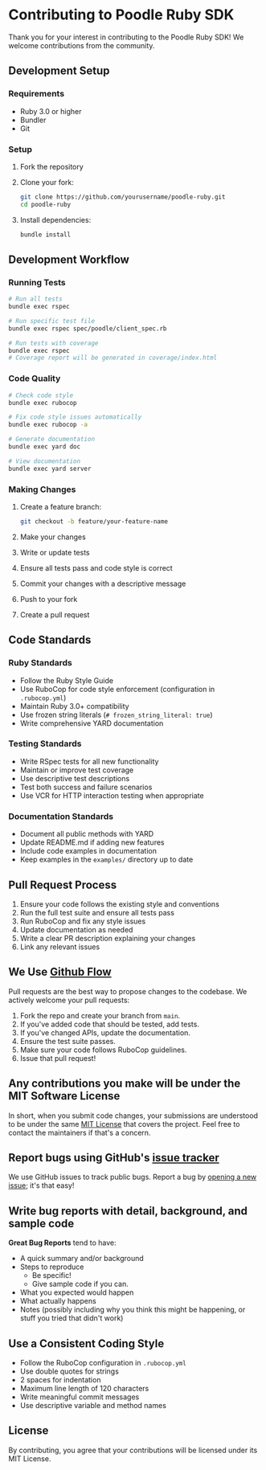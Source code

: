 # Contributing to Poodle Ruby SDK

Thank you for your interest in contributing to the Poodle Ruby SDK! We welcome contributions from the community.

## Development Setup

### Requirements

- Ruby 3.0 or higher
- Bundler
- Git

### Setup

1. Fork the repository
2. Clone your fork:

   ```bash
   git clone https://github.com/yourusername/poodle-ruby.git
   cd poodle-ruby
   ```

3. Install dependencies:
   ```bash
   bundle install
   ```

## Development Workflow

### Running Tests

```bash
# Run all tests
bundle exec rspec

# Run specific test file
bundle exec rspec spec/poodle/client_spec.rb

# Run tests with coverage
bundle exec rspec
# Coverage report will be generated in coverage/index.html
```

### Code Quality

```bash
# Check code style
bundle exec rubocop

# Fix code style issues automatically
bundle exec rubocop -a

# Generate documentation
bundle exec yard doc

# View documentation
bundle exec yard server
```

### Making Changes

1. Create a feature branch:

   ```bash
   git checkout -b feature/your-feature-name
   ```

2. Make your changes
3. Write or update tests
4. Ensure all tests pass and code style is correct
5. Commit your changes with a descriptive message
6. Push to your fork
7. Create a pull request

## Code Standards

### Ruby Standards

- Follow the Ruby Style Guide
- Use RuboCop for code style enforcement (configuration in `.rubocop.yml`)
- Maintain Ruby 3.0+ compatibility
- Use frozen string literals (`# frozen_string_literal: true`)
- Write comprehensive YARD documentation

### Testing Standards

- Write RSpec tests for all new functionality
- Maintain or improve test coverage
- Use descriptive test descriptions
- Test both success and failure scenarios
- Use VCR for HTTP interaction testing when appropriate

### Documentation Standards

- Document all public methods with YARD
- Update README.md if adding new features
- Include code examples in documentation
- Keep examples in the `examples/` directory up to date

## Pull Request Process

1. Ensure your code follows the existing style and conventions
2. Run the full test suite and ensure all tests pass
3. Run RuboCop and fix any style issues
4. Update documentation as needed
5. Write a clear PR description explaining your changes
6. Link any relevant issues

## We Use [Github Flow](https://docs.github.com/en/get-started/using-github/github-flow)

Pull requests are the best way to propose changes to the codebase. We actively welcome your pull requests:

1. Fork the repo and create your branch from `main`.
2. If you've added code that should be tested, add tests.
3. If you've changed APIs, update the documentation.
4. Ensure the test suite passes.
5. Make sure your code follows RuboCop guidelines.
6. Issue that pull request!

## Any contributions you make will be under the MIT Software License

In short, when you submit code changes, your submissions are understood to be under the same [MIT License](http://choosealicense.com/licenses/mit/) that covers the project. Feel free to contact the maintainers if that's a concern.

## Report bugs using GitHub's [issue tracker](https://github.com/usepoodle/poodle-ruby/issues)

We use GitHub issues to track public bugs. Report a bug by [opening a new issue](https://github.com/usepoodle/poodle-ruby/issues/new); it's that easy!

## Write bug reports with detail, background, and sample code

**Great Bug Reports** tend to have:

- A quick summary and/or background
- Steps to reproduce
  - Be specific!
  - Give sample code if you can.
- What you expected would happen
- What actually happens
- Notes (possibly including why you think this might be happening, or stuff you tried that didn't work)

## Use a Consistent Coding Style

- Follow the RuboCop configuration in `.rubocop.yml`
- Use double quotes for strings
- 2 spaces for indentation
- Maximum line length of 120 characters
- Write meaningful commit messages
- Use descriptive variable and method names

## License

By contributing, you agree that your contributions will be licensed under its MIT License.
